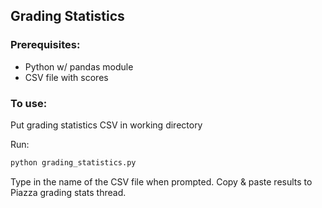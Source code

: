 ## Grading Statistics

### Prerequisites:

* Python w/ pandas module
* CSV file with scores

### To use:

Put grading statistics CSV in working directory

Run:
```python
python grading_statistics.py
```

Type in the name of the CSV file when prompted.
Copy & paste results to Piazza grading stats thread.
